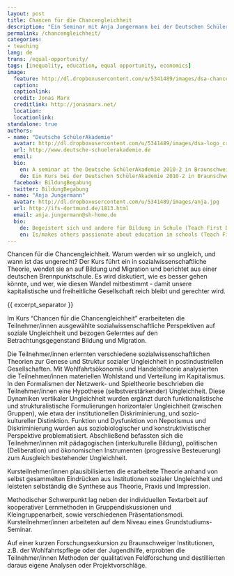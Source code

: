 ```yaml
---
layout: post
title: Chancen für die Chancengleichheit
description: "Ein Seminar mit Anja Jungermann bei der Deutschen SchülerAkademie 2011-4 in Urspring."
permalink: /chancengleichheit/
categories:
- teaching
lang: de
trans: /equal-opportunity/
tags: [inequality, education, equal opportunity, economics]
image:
  feature: http://dl.dropboxusercontent.com/u/5341489/images/dsa-chancen.JPG
  caption: 
  captionlink: 
  credit: Jonas Marx
  creditlink: http://jonasmarx.net/
  location: 
  locationlink:
standalone: true
authors:
- name: "Deutsche SchülerAkademie"
  avatar: http://dl.dropboxusercontent.com/u/5341489/images/dsa-logo_crop.jpg
  url: http://www.deutsche-schuelerakademie.de
  email: 
  bio:
    en: A seminar at the Deutsche SchülerAkademie 2010-2 in Braunschweig, Germany.
    de: Ein Kurs bei der Deutschen SchülerAkademie 2010-2 in Braunschweig.
  facebook: BildungBegabung
  twitter: BildungBegabung
- name: "Anja Jungermann"
  avatar: http://dl.dropboxusercontent.com/u/5341489/images/anja.jpg
  url: http://ifs-dortmund.de/1813.html
  email: anja.jungermann@sh-home.de
  bio:
    de: Begeistert sich und andere für Bildung in Schule (Teach First Deutschland), Forschung (Institut für Schulentwicklungsforschung) und Schülerprojekten (ProFellow e.V.).
    en: Is/makes others passionate about education in schools (Teach First Deutschland), Research (Institute for school development) and student projects (ProFellow e.V.).
---
```


Chancen für die Chancengleichheit. 
Warum werden wir so ungleich, und wann ist das ungerecht? 
Der Kurs führt ein in sozialwissenschaftliche Theorie, wendet sie an auf Bildung und Migration und berichtet aus einer deutschen Brennpunktschule. 
Es wird diskutiert, wie es besser gehen könnte, und wer, wie diesen Wandel mitbestimmt - damit unsere kapitalistische und freiheitliche Gesellschaft reich bleibt und gerechter wird.

{{ excerpt_separator }}

Im Kurs “Chancen für die Chancengleichheit” erarbeiteten die Teilnehmer/innen ausgewählte sozialwissenschaftliche Perspektiven auf soziale Ungleichheit und bezogen Gelerntes auf den Betrachtungsgegenstand Bildung und Migration. 

Die Teilnehmer/innen erlernten verschiedene sozialwissenschaftlichen Theorien zur Genese und Struktur sozialer Ungleichheit in postindustriellen Gesellschaften. Mit Wohlfahrtsökonomik und Handelstheorie analysierten die Teilnehmer/innen materiellen Wohlstand und Verteilung im Kapitalismus. 
In den Formalismen der Netzwerk- und Spieltheorie beschrieben die Teilnehmer/innen eine Hypothese (selbstverstärkender) Ungleichheit. 
Diese Dynamiken vertikaler Ungleichheit wurden ergänzt durch funktionalistische und strukturalistische Formulierungen horizontaler Ungleichheit (zwischen Gruppen), wie etwa der institutionellen Diskriminierung, und sozio-kultureller Distinktion. 
Funktion und Dysfunktion von Nepotismus und Diskriminierung wurden aus soziobiologischer und konstruktivistischer Perspektive problematisiert. 
Abschließend befassten sich die Teilnehmer/innen mit pädagogischen (interkulturelle Bildung), politischen (Deliberation) und ökonomischen Instrumenten (progressive Besteuerung) zum Ausgleich bestehender Ungleichheit.

Kursteilnehmer/innen plausibilisierten die erarbeitete Theorie anhand von selbst gesammelten Eindrücken aus Institutionen sozialer Ungleichheit und leisteten selbständig die Synthese aus Theorie, Praxis und Impression.

Methodischer Schwerpunkt lag neben der individuellen Textarbeit auf kooperativer Lernmethoden in Gruppendiskussionen und Kleingruppenarbeit, sowie verschiedenen Präsentationsmodi. 
Kursteilnehmer/innen arbeiteten auf dem Niveau eines Grundstudiums-Seminar.

Auf einer kurzen Forschungsexkursion zu Braunschweiger Institutionen, z.B. der Wohlfahrtspflege oder der Jugendhilfe, erprobten die Teilnehmer/innen Methoden der qualitativen Feldforschung und destillierten daraus eigene Analysen oder Projektvorschläge.